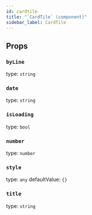 ```yaml
---
id: cardtile
title: "`CardTile` (component)"
sidebar_label: CardTile
---
```



Props
-----

### `byLine`

type: `string`


### `date`

type: `string`


### `isLoading`

type: `bool`


### `number`

type: `number`


### `style`

type: `any`
defaultValue: `{}`


### `title`

type: `string`

